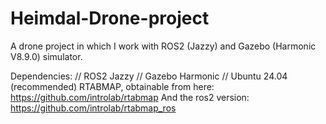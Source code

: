 # Heimdal-Drone-project
A drone project in which I work with ROS2 (Jazzy) and Gazebo (Harmonic V8.9.0) simulator.

Dependencies:
//
ROS2 Jazzy
//
Gazebo Harmonic
//
Ubuntu 24.04 (recommended)
RTABMAP, obtainable from here: https://github.com/introlab/rtabmap
And the ros2 version: https://github.com/introlab/rtabmap_ros
